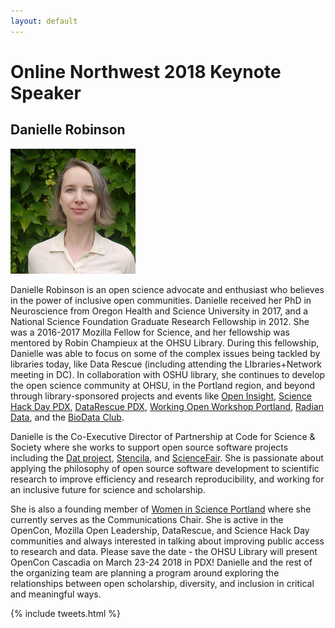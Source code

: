 ```yaml
---
layout: default
---
```

# Online Northwest 2018 Keynote Speaker  

## Danielle Robinson  

<div class="bio-image">
<img src="static/images/danielle_robinson.jpg" alt="Photo of Danielle Robinson">
</div>

Danielle Robinson is an open science advocate and enthusiast who believes in the power of inclusive open communities. Danielle received her PhD in Neuroscience from Oregon Health and Science University in 2017, and a National Science Foundation Graduate Research Fellowship in 2012. She was a 2016-2017 Mozilla Fellow for Science, and her fellowship was mentored by Robin Champieux at the OHSU Library. During this fellowship, Danielle was able to focus on some of the complex issues being tackled by libraries today, like Data Rescue (including attending the LIbraries+Network meeting in DC). In collaboration with OSHU library, she continues to develop the open science community at OHSU, in the Portland region, and beyond through library-sponsored projects and events like [Open Insight](http://openinsightpdx.com/), [Science Hack Day PDX](http://portland.sciencehackday.org/), [DataRescue PDX](https://github.com/daniellecrobinson/Data-Rescue-PDX), [Working Open Workshop Portland](https://daniellecrobinson.github.io/mini-wow-pdx/), [Radian Data](http://radiandata.org/), and the [BioData Club](https://biodata-club.github.io/).  

Danielle is the Co-Executive Director of Partnership at Code for Science & Society where she works to support open source software projects including the [Dat project](https://datproject.org/), [Stencila](https://stenci.la/), and [ScienceFair](http://sciencefair-app.com/). She is passionate about applying the philosophy of open source software development to scientific research to improve efficiency and research reproducibility, and working for an inclusive future for science and scholarship.  

She is also a founding member of [Women in Science Portland](https://womeninsciencepdx.org/) where she currently serves as the Communications Chair. She is active in the OpenCon, Mozilla Open Leadership, DataRescue, and Science Hack Day communities and always interested in talking about improving public access to research and data. Please save the date - the OHSU Library will present OpenCon Cascadia on March 23-24 2018 in PDX! Danielle and the rest of the organizing team are planning a  program around exploring the relationships between open scholarship, diversity, and inclusion in critical and meaningful ways.  

{% include tweets.html %}